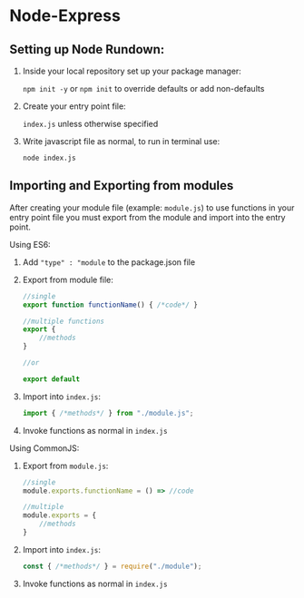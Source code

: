 # Node-Express

## Setting up Node Rundown:
1. Inside your local repository set up your package manager:

    `npm init -y` or `npm init` to override defaults or add non-defaults
2. Create your entry point file:

    `index.js` unless otherwise specified
3. Write javascript file as normal, to run in terminal use:

    `node index.js`

## Importing and Exporting from modules

After creating your module file (example: `module.js`) to use functions in your entry point file you must export from the module and import into the entry point.

Using ES6:

1. Add `"type" : "module` to the package.json file
2. Export from module file:

    ```javascript
    //single
    export function functionName() { /*code*/ }

    //multiple functions
    export {
        //methods
    }

    //or 

    export default
    ```
3. Import into `index.js`:

    ```javascript
    import { /*methods*/ } from "./module.js";
    ```
4. Invoke functions as normal in `index.js`

Using CommonJS:

1. Export from `module.js`:

    ```javascript
    //single
    module.exports.functionName = () => //code   

    //multiple
    module.exports = {
        //methods
    }
    ```

2. Import into `index.js`:

    ```javascript
    const { /*methods*/ } = require("./module");
    ```

3. Invoke functions as normal in `index.js`